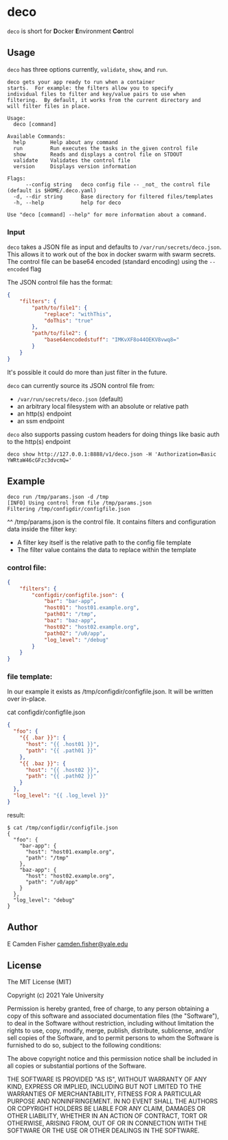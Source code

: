 # deco

`deco` is short for **D**ocker **E**nvironment **Co**ntrol

## Usage

`deco` has three options currently, `validate`, `show`, and `run`.

```text
deco gets your app ready to run when a container
starts.  For example: the filters allow you to specify
individual files to filter and key/value pairs to use when
filtering.  By default, it works from the current directory and
will filter files in place.

Usage:
  deco [command]

Available Commands:
  help        Help about any command
  run         Run executes the tasks in the given control file
  show        Reads and displays a control file on STDOUT
  validate    Validates the control file
  version     Displays version information

Flags:
      --config string   deco config file -- _not_ the control file (default is $HOME/.deco.yaml)
  -d, --dir string      Base directory for filtered files/templates
  -h, --help            help for deco

Use "deco [command] --help" for more information about a command.
```

### Input

`deco` takes a JSON file as input and defaults to `/var/run/secrets/deco.json`.  This allows it to work
out of the box in docker swarm with swarm secrets.  The control file can be base64 encoded (standard encoding)
using the `--encoded` flag

The JSON control file has the format:

```JSON
{
    "filters": {
        "path/to/file1": {
            "replace": "withThis",
            "doThis": "true"
        },
        "path/to/file2": {
            "base64encodedstuff": "IMKvXF8o44OEKV8vwq8="
        }
    }
}
```

It's possible it could do more than just filter in the future.

`deco` can currently source its JSON control file from:

- `/var/run/secrets/deco.json` (default)
- an arbitrary local filesystem with an absolute or relative path
- an http(s) endpoint
- an ssm endpoint

`deco` also supports passing custom headers for doing things like basic auth to the http(s) endpoint

`deco show http://127.0.0.1:8888/v1/deco.json -H 'Authorization=Basic YWRtaW46cGFzc3dvcmQ='`

## Example

```
deco run /tmp/params.json -d /tmp
[INFO] Using control from file /tmp/params.json
Filtering /tmp/configdir/configfile.json
```

^^ /tmp/params.json is the control file.  It contains filters and configuration data inside the filter key:
  - A filter key itself is the relative path to the config file template 
  - The filter value contains the data to replace within the template

### control file:

```JSON
{
    "filters": {
        "configdir/configfile.json": {
            "bar": "bar-app",
            "host01": "host01.example.org",
            "path01": "/tmp",
            "baz": "baz-app",
            "host02": "host02.example.org",
            "path02": "/u0/app",
            "log_level": "/debug"
        }
    }
}
```

### file template:

In our example it exists as /tmp/configdir/configfile.json.  It will be written over in-place.

cat configdir/configfile.json

```JSON
{
  "foo": {
    "{{ .bar }}": {
      "host": "{{ .host01 }}",
      "path": "{{ .path01 }}"
    },
    "{{ .baz }}": {
      "host": "{{ .host02 }}",
      "path": "{{ .path02 }}"
    }
  },
  "log_level": "{{ .log_level }}"
}
```

result:

```
$ cat /tmp/configdir/configfile.json                                        
{ 
  "foo": {
    "bar-app": {
      "host": "host01.example.org",
      "path": "/tmp"
    },
    "baz-app": {
      "host": "host02.example.org",
      "path": "/u0/app"
    }
  },
  "log_level": "debug"
}
```

## Author

E Camden Fisher <camden.fisher@yale.edu>

## License

The MIT License (MIT)

Copyright (c) 2021 Yale University

Permission is hereby granted, free of charge, to any person obtaining a copy
of this software and associated documentation files (the "Software"), to deal
in the Software without restriction, including without limitation the rights
to use, copy, modify, merge, publish, distribute, sublicense, and/or sell
copies of the Software, and to permit persons to whom the Software is
furnished to do so, subject to the following conditions:

The above copyright notice and this permission notice shall be included in
all copies or substantial portions of the Software.

THE SOFTWARE IS PROVIDED "AS IS", WITHOUT WARRANTY OF ANY KIND, EXPRESS OR
IMPLIED, INCLUDING BUT NOT LIMITED TO THE WARRANTIES OF MERCHANTABILITY,
FITNESS FOR A PARTICULAR PURPOSE AND NONINFRINGEMENT. IN NO EVENT SHALL THE
AUTHORS OR COPYRIGHT HOLDERS BE LIABLE FOR ANY CLAIM, DAMAGES OR OTHER
LIABILITY, WHETHER IN AN ACTION OF CONTRACT, TORT OR OTHERWISE, ARISING FROM,
OUT OF OR IN CONNECTION WITH THE SOFTWARE OR THE USE OR OTHER DEALINGS IN
THE SOFTWARE.
